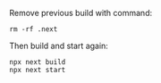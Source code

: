 Remove previous build with command:
```
rm -rf .next
```

Then build and start again:
```
npx next build
npx next start
```